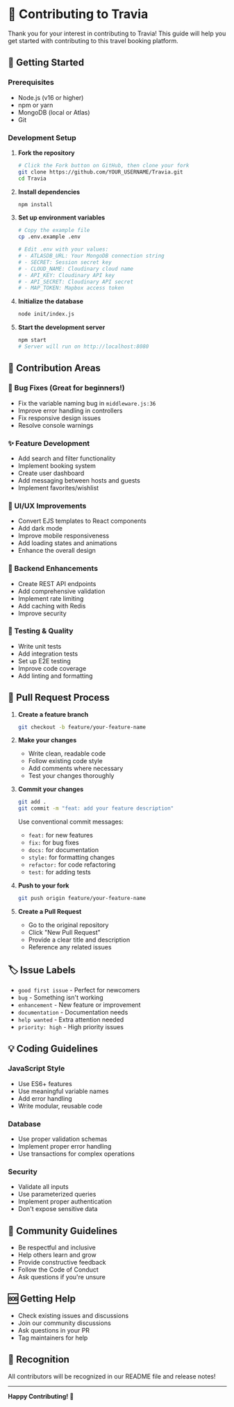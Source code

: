 # 🤝 Contributing to Travia

Thank you for your interest in contributing to Travia! This guide will help you get started with contributing to this travel booking platform.

## 🚀 Getting Started

### Prerequisites
- Node.js (v16 or higher)
- npm or yarn
- MongoDB (local or Atlas)
- Git

### Development Setup

1. **Fork the repository**
   ```bash
   # Click the Fork button on GitHub, then clone your fork
   git clone https://github.com/YOUR_USERNAME/Travia.git
   cd Travia
   ```

2. **Install dependencies**
   ```bash
   npm install
   ```

3. **Set up environment variables**
   ```bash
   # Copy the example file
   cp .env.example .env
   
   # Edit .env with your values:
   # - ATLASDB_URL: Your MongoDB connection string
   # - SECRET: Session secret key
   # - CLOUD_NAME: Cloudinary cloud name
   # - API_KEY: Cloudinary API key
   # - API_SECRET: Cloudinary API secret
   # - MAP_TOKEN: Mapbox access token
   ```

4. **Initialize the database**
   ```bash
   node init/index.js
   ```

5. **Start the development server**
   ```bash
   npm start
   # Server will run on http://localhost:8080
   ```

## 🎯 Contribution Areas

### 🐛 Bug Fixes (Great for beginners!)
- Fix the variable naming bug in `middleware.js:36`
- Improve error handling in controllers
- Fix responsive design issues
- Resolve console warnings

### ✨ Feature Development
- Add search and filter functionality
- Implement booking system
- Create user dashboard
- Add messaging between hosts and guests
- Implement favorites/wishlist

### 🎨 UI/UX Improvements
- Convert EJS templates to React components
- Add dark mode
- Improve mobile responsiveness
- Add loading states and animations
- Enhance the overall design

### 🔧 Backend Enhancements
- Create REST API endpoints
- Add comprehensive validation
- Implement rate limiting
- Add caching with Redis
- Improve security

### 🧪 Testing & Quality
- Write unit tests
- Add integration tests
- Set up E2E testing
- Improve code coverage
- Add linting and formatting

## 📝 Pull Request Process

1. **Create a feature branch**
   ```bash
   git checkout -b feature/your-feature-name
   ```

2. **Make your changes**
   - Write clean, readable code
   - Follow existing code style
   - Add comments where necessary
   - Test your changes thoroughly

3. **Commit your changes**
   ```bash
   git add .
   git commit -m "feat: add your feature description"
   ```
   
   Use conventional commit messages:
   - `feat:` for new features
   - `fix:` for bug fixes
   - `docs:` for documentation
   - `style:` for formatting changes
   - `refactor:` for code refactoring
   - `test:` for adding tests

4. **Push to your fork**
   ```bash
   git push origin feature/your-feature-name
   ```

5. **Create a Pull Request**
   - Go to the original repository
   - Click "New Pull Request"
   - Provide a clear title and description
   - Reference any related issues

## 🏷️ Issue Labels

- `good first issue` - Perfect for newcomers
- `bug` - Something isn't working
- `enhancement` - New feature or improvement
- `documentation` - Documentation needs
- `help wanted` - Extra attention needed
- `priority: high` - High priority issues

## 💡 Coding Guidelines

### JavaScript Style
- Use ES6+ features
- Use meaningful variable names
- Add error handling
- Write modular, reusable code

### Database
- Use proper validation schemas
- Implement proper error handling
- Use transactions for complex operations

### Security
- Validate all inputs
- Use parameterized queries
- Implement proper authentication
- Don't expose sensitive data

## 🤝 Community Guidelines

- Be respectful and inclusive
- Help others learn and grow
- Provide constructive feedback
- Follow the Code of Conduct
- Ask questions if you're unsure

## 🆘 Getting Help

- Check existing issues and discussions
- Join our community discussions
- Ask questions in your PR
- Tag maintainers for help

## 🎉 Recognition

All contributors will be recognized in our README file and release notes!

---

**Happy Contributing! 🚀**
